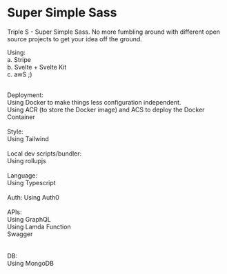 # Super Simple Sass
Triple S - Super Simple Sass.  No more fumbling around with different open source projects to get your idea off the ground.

Using: <br />
a. Stripe <br />
b. Svelte + Svelte Kit <br />
c. awS ;) <br />

<br />
Deployment:<br />
Using Docker to make things less configuration independent.<br />
Using ACR (to store the Docker image) and ACS to deploy the Docker Container <br />

<br />
Style:<br />
Using Tailwind<br />

<br />
Local dev scripts/bundler:<br />
Using rollupjs<br />

<br />
Language:<br />
Using Typescript<br />

<br />
Auth:
Using Auth0<br />

<br />
APIs:<br />
Using GraphQL<br />
Using Lamda Function<br />
Swagger<br />
<br />

<br />
DB:<br />
Using MongoDB<br />





